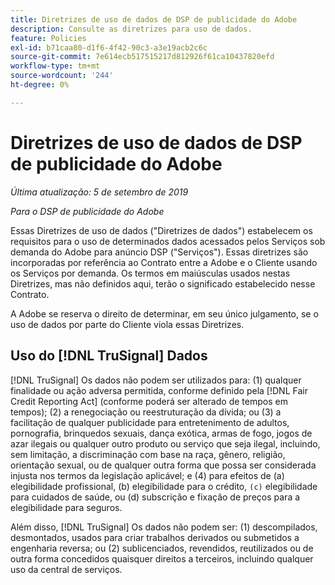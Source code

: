 ```yaml
---
title: Diretrizes de uso de dados de DSP de publicidade do Adobe
description: Consulte as diretrizes para uso de dados.
feature: Policies
exl-id: b71caa80-d1f6-4f42-90c3-a3e19acb2c6c
source-git-commit: 7e614ecb517515217d812926f61ca10437820efd
workflow-type: tm+mt
source-wordcount: '244'
ht-degree: 0%

---
```


# Diretrizes de uso de dados de DSP de publicidade do Adobe

*Última atualização: 5 de setembro de 2019*

*Para o DSP de publicidade do Adobe*

Essas Diretrizes de uso de dados (&quot;Diretrizes de dados&quot;) estabelecem os requisitos para o uso de determinados dados acessados pelos Serviços sob demanda do Adobe para anúncio DSP (&quot;Serviços&quot;). Essas diretrizes são incorporadas por referência ao Contrato entre a Adobe e o Cliente usando os Serviços por demanda. Os termos em maiúsculas usados nestas Diretrizes, mas não definidos aqui, terão o significado estabelecido nesse Contrato.

A Adobe se reserva o direito de determinar, em seu único julgamento, se o uso de dados por parte do Cliente viola essas Diretrizes.

## Uso do [!DNL TruSignal] Dados

[!DNL TruSignal] Os dados não podem ser utilizados para: (1) qualquer finalidade ou ação adversa permitida, conforme definido pela [!DNL Fair Credit Reporting Act] (conforme poderá ser alterado de tempos em tempos); (2) a renegociação ou reestruturação da dívida; ou (3) a facilitação de qualquer publicidade para entretenimento de adultos, pornografia, brinquedos sexuais, dança exótica, armas de fogo, jogos de azar ilegais ou qualquer outro produto ou serviço que seja ilegal, incluindo, sem limitação, a discriminação com base na raça, gênero, religião, orientação sexual, ou de qualquer outra forma que possa ser considerada injusta nos termos da legislação aplicável; e (4) para efeitos de (a) elegibilidade profissional, (b) elegibilidade para o crédito, `(c)` elegibilidade para cuidados de saúde, ou (d) subscrição e fixação de preços para a elegibilidade para seguros.<!-- I used backticks in the previous sentence to prevent ( c ) from displaying as a copyright symbol. I think the OS does that. Using HTML code for the parentheses doesn't prevent it. -->

Além disso, [!DNL TruSignal] Os dados não podem ser: (1) descompilados, desmontados, usados para criar trabalhos derivados ou submetidos a engenharia reversa; ou (2) sublicenciados, revendidos, reutilizados ou de outra forma concedidos quaisquer direitos a terceiros, incluindo qualquer uso da central de serviços.
